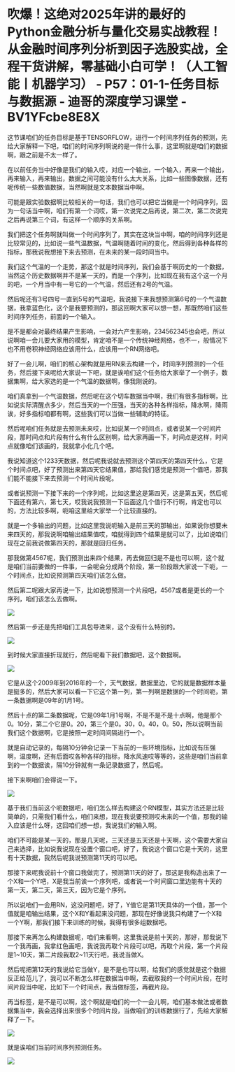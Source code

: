 # 吹爆！这绝对2025年讲的最好的Python金融分析与量化交易实战教程！从金融时间序列分析到因子选股实战，全程干货讲解，零基础小白可学！（人工智能丨机器学习） - P57：01-1-任务目标与数据源 - 迪哥的深度学习课堂 - BV1YFcbe8E8X

这节课咱们的任务目标是基于TENSORFLOW，进行一个时间序列任务的预测，先给大家解释一下吧，咱们的时间序列啊说的是一件什么事，这里啊就是咱们的数据啊，跟之前是不太一样了。

在以前任务当中好像是我们的输入哎，对应一个输出，一个输入，再来一个输出，再来输入，再来输出，数据之间可能没有什么太大关系，比如一些图像数据，还有呢传统一些数值数据，当然啊就是文本数据当中啊。

可能是跟实验数据啊比较相关的一句话，我们也可以把它当做是一个时间序列，因为一句话当中啊，咱们有第一个词哎，第一次说完之后再说，第二次，第二次说完之后再说第三个词，有这样一个顺序的关系啊。

我们把这个任务啊就叫做一个时间序列了，其实在这块当中啊，咱的时间序列还是比较常见的，比如说一些气温数据，气温啊随着时间的变化，然后得到各种各样的指标，那我说我想接下来去预测，在未来的某一段时间当中。

我们这个气温的一个走势，那这个就是时间序列，我们会基于啊历史的一个数据，当然这个历史数据啊并不是某一天的，而是一个序列，比如现在我有这个这一个月的吧，一个月当中有一号它的一个气温，然后还有2号的气温。

然后呢还有3号四号一直到5号的气温吧，我说接下来我想预测第6号的一个气温数据，我拿蓝色化，这个是我要预测的，那这回啊大家可以想一想，那既然咱们这些时间序列任务，前面的一个输入。

是不是都会对最终结果产生影响，一会对六产生影响，234562345也会吧，所以说啊咱一会儿要大家用的模型，肯定咱不是一个传统神经网络，也不一，般情况下也不用卷积神经网络应该用什么，应该用一个RN网络吧。

好了一会儿啊，咱们的核心架构就是用RN来去构建一个，时间序列预测的一个任务，然后接下来呢给大家说一下吧，就是诶咱们这个任务给大家举了一个例子，数据集啊，给大家选的是一个气温的数据啊，像我刚说的。

咱们真拿到一个气温数据，然后呢在这个切车数据当中啊，我们有很多指标啊，比如说实际清醒点多少，然后当天的一个压强，当天的各种各样指标，降水啊，降雨诶，好多指标咱都有啊，这些我们可以当做一些辅助的特征。

然后呢咱们任务就是去预测未来哎，比如说某一个时间点，或者说某一个时间片段，那时间点和片段有什么有什么区别啊，给大家再画一下，时间点是这样，时间点就像咱们该画的，我就拿小化几个吧。

我说知道这个1233天数据，然后呢我说就去预测这个第四天的第四天什么，它是个时间点吧，好了预测出来第四天它结果值，那给我们感觉是预测一个值吧，那我们能不能接下来去预测一个时间片段呢。

或者说预测一下接下来的一个序列呢，比如这里这是第四天，这是第五天，然后呢下面还有第六，第七天，哎我说我预测一下后面这几个值行不行啊，肯定也可以的，方法比较多啊，呃咱这里给大家举一个比较直接的。

就是一个多输出的问题，比如这里我说呃输入是前三天的那输出，如果说你想要未来四天的，那我说啊咱输出结果值哎，咱就得到四个结果是就可以了，比如说咱们现在之前我说做第四天的，那就是回归任务。

那我做第4567呢，我们预测出来四个结果，再去做回归是不是也可以啊，这个就是咱们当前要做的一件事，一会呢会分成两个阶段，第一阶段跟大家说一下呃，一个时间点，比如说预测第四天咱们该怎么做。

然后第二呢跟大家再说一下，比如说想预测一个片段吧，4567或者是更长的一个序列，咱们该怎么去做啊。

![](img/f7ad9a31b1ecd3595f087c2174c9e0b4_1.png)

然后第一步还是先把咱们工具包导进来，这个没有什么特别的。

![](img/f7ad9a31b1ecd3595f087c2174c9e0b4_3.png)

到时候大家直接折现就行，然后呢看下我们数据吧，这个数据啊。

![](img/f7ad9a31b1ecd3595f087c2174c9e0b4_5.png)

它是从这个2009年到2016年的一个，天气数据，数据里边，它的就是数据样本量是挺多的，然后大家可以看一下它这个第一列，第一列啊是数据的一个时间呃，第一条数据啊是09年的1月1号。

然后十点的第二条数据呢，它是09年1月1号啊，不是不是不是十点啊，他是那个0。10分，第二个它是0。20，第三个是0。30，0。40，0。50，所以说啊当前我们这个数据啊，它是按照一定时间间隔进行一个。

就是自动记录的，每隔10分钟会记录一下当前的一些环境指标，比如说有压强啊，温度啊，还有后面哎各种各样的指标，降水风速哎等等的，这些是咱们当前拿到的一个数据诶，隔10分钟就有一条记录数据了，然后呢。

接下来啊咱们会得说一下。

![](img/f7ad9a31b1ecd3595f087c2174c9e0b4_7.png)

基于我们当前这个呃数据吧，咱们怎么样去构建这个RN模型，其实方法还是比较简单的，只需我们看什么，咱们来想，现在我说要预测哎未来的一个值，那我的输入应该是什么呀，这回咱们想一想，我说我们的输入啊。

咱们不可能是某一天的，那是几天呢，三天还是五天还是十天啊，这个需要大家自己来选择，比如说我说现在设置个窗口吧，好了，我说这个窗口它是十天的，这里有十天数据，我然后呢我说预测第11天的可以吧。

那接下来呢我说前十个窗口我做完了，预测第11天的好了，那这是我构造出来了一个X和一个Y吧，X是我当前诶一个序列吧，或者说一个时间窗口里边能有十天的第一天，第二天，第三天，因为它是个序列。

所以说咱们一会用RN，这没问题吧，好了，Y值它是第11天具体的一个值，那一个值就是咱输出结果，这个X和Y看起来没问题，那现在好像说我只构建了一个X和一个Y啊，那我们接下来训练的时候，我得有很多组数据吧。

那接下来再怎么构建数据呢，咱们来看啊，这里我说是前十天的，那好，那我说下一个我再画，我拿红色画吧，我说我再取个片段可以吧，再取个片段，第一个片段是1~10天，第二片段我取2~11天行吧，我说当做X。

然后呢把第12天的我说给它当做Y，是不是也可以啊，给我们的感觉就是这个数据反正给范儿了，我可以不断怎么样在数据当中啊，去截取我的一个时间片段，在时间片段当中呢，比如下一个时间点，我当做标签，再截片段。

再当标签，是不是可以啊，这个啊就是咱们的一个一会儿啊，咱们基本做法或者数据集当中，我会选择出来很多个时间片段，当做咱们的训练数据行了，先给大家解释了一下。



![](img/f7ad9a31b1ecd3595f087c2174c9e0b4_9.png)

就是诶咱们当前时间序列预测任务。

![](img/f7ad9a31b1ecd3595f087c2174c9e0b4_11.png)